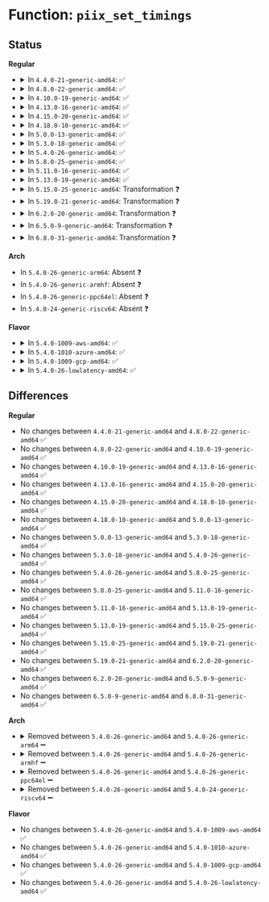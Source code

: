 # Function: <code>piix_set_timings</code>

## Status
<b>Regular</b>
<ul>
<li>
<details>
<summary>In <code>4.4.0-21-generic-amd64</code>: ✅</summary>

```c
void piix_set_timings(struct ata_port * ap, struct ata_device * adev, u8 pio)
```

```json
{
  "name": "piix_set_timings",
  "collision_type": "Unique Static",
  "inline_type": "No",
  "funcs": [
    {
      "addr": 18446744071585016736,
      "name": "piix_set_timings",
      "external": false,
      "loc": "drivers/ata/ata_piix.c:565",
      "file": "drivers/ata/ata_piix.c",
      "inline": "seen, unknown",
      "caller_inline": [],
      "caller_func": [
        "drivers/ata/ata_piix.c:do_pata_set_dmamode",
        "drivers/ata/ata_piix.c:piix_set_piomode"
      ]
    }
  ],
  "symbols": [
    {
      "addr": 18446744071585016736,
      "name": "piix_set_timings",
      "section": ".text",
      "bind": "STB_LOCAL",
      "size": 613
    }
  ]
}
```
</details>
</li>
<li>
<details>
<summary>In <code>4.8.0-22-generic-amd64</code>: ✅</summary>

```c
void piix_set_timings(struct ata_port * ap, struct ata_device * adev, u8 pio)
```

```json
{
  "name": "piix_set_timings",
  "collision_type": "Unique Static",
  "inline_type": "No",
  "funcs": [
    {
      "addr": 18446744071585384640,
      "name": "piix_set_timings",
      "external": false,
      "loc": "drivers/ata/ata_piix.c:565",
      "file": "drivers/ata/ata_piix.c",
      "inline": "seen, unknown",
      "caller_inline": [],
      "caller_func": [
        "drivers/ata/ata_piix.c:do_pata_set_dmamode",
        "drivers/ata/ata_piix.c:piix_set_piomode"
      ]
    }
  ],
  "symbols": [
    {
      "addr": 18446744071585384640,
      "name": "piix_set_timings",
      "section": ".text",
      "bind": "STB_LOCAL",
      "size": 617
    }
  ]
}
```
</details>
</li>
<li>
<details>
<summary>In <code>4.10.0-19-generic-amd64</code>: ✅</summary>

```c
void piix_set_timings(struct ata_port * ap, struct ata_device * adev, u8 pio)
```

```json
{
  "name": "piix_set_timings",
  "collision_type": "Unique Static",
  "inline_type": "No",
  "funcs": [
    {
      "addr": 18446744071585585472,
      "name": "piix_set_timings",
      "external": false,
      "loc": "drivers/ata/ata_piix.c:565",
      "file": "drivers/ata/ata_piix.c",
      "inline": "seen, unknown",
      "caller_inline": [],
      "caller_func": [
        "drivers/ata/ata_piix.c:do_pata_set_dmamode",
        "drivers/ata/ata_piix.c:piix_set_piomode"
      ]
    }
  ],
  "symbols": [
    {
      "addr": 18446744071585585472,
      "name": "piix_set_timings",
      "section": ".text",
      "bind": "STB_LOCAL",
      "size": 617
    }
  ]
}
```
</details>
</li>
<li>
<details>
<summary>In <code>4.13.0-16-generic-amd64</code>: ✅</summary>

```c
void piix_set_timings(struct ata_port * ap, struct ata_device * adev, u8 pio)
```

```json
{
  "name": "piix_set_timings",
  "collision_type": "Unique Static",
  "inline_type": "No",
  "funcs": [
    {
      "addr": 18446744071585668944,
      "name": "piix_set_timings",
      "external": false,
      "loc": "drivers/ata/ata_piix.c:565",
      "file": "drivers/ata/ata_piix.c",
      "inline": "seen, unknown",
      "caller_inline": [],
      "caller_func": [
        "drivers/ata/ata_piix.c:do_pata_set_dmamode",
        "drivers/ata/ata_piix.c:piix_set_piomode"
      ]
    }
  ],
  "symbols": [
    {
      "addr": 18446744071585668944,
      "name": "piix_set_timings",
      "section": ".text",
      "bind": "STB_LOCAL",
      "size": 529
    }
  ]
}
```
</details>
</li>
<li>
<details>
<summary>In <code>4.15.0-20-generic-amd64</code>: ✅</summary>

```c
void piix_set_timings(struct ata_port * ap, struct ata_device * adev, u8 pio)
```

```json
{
  "name": "piix_set_timings",
  "collision_type": "Unique Static",
  "inline_type": "No",
  "funcs": [
    {
      "addr": 18446744071586101120,
      "name": "piix_set_timings",
      "external": false,
      "loc": "drivers/ata/ata_piix.c:566",
      "file": "drivers/ata/ata_piix.c",
      "inline": "seen, unknown",
      "caller_inline": [],
      "caller_func": [
        "drivers/ata/ata_piix.c:do_pata_set_dmamode",
        "drivers/ata/ata_piix.c:piix_set_piomode"
      ]
    }
  ],
  "symbols": [
    {
      "addr": 18446744071586101120,
      "name": "piix_set_timings",
      "section": ".text",
      "bind": "STB_LOCAL",
      "size": 529
    }
  ]
}
```
</details>
</li>
<li>
<details>
<summary>In <code>4.18.0-10-generic-amd64</code>: ✅</summary>

```c
void piix_set_timings(struct ata_port * ap, struct ata_device * adev, u8 pio)
```

```json
{
  "name": "piix_set_timings",
  "collision_type": "Unique Static",
  "inline_type": "No",
  "funcs": [
    {
      "addr": 18446744071586349280,
      "name": "piix_set_timings",
      "external": false,
      "loc": "drivers/ata/ata_piix.c:566",
      "file": "drivers/ata/ata_piix.c",
      "inline": "seen, unknown",
      "caller_inline": [],
      "caller_func": [
        "drivers/ata/ata_piix.c:do_pata_set_dmamode",
        "drivers/ata/ata_piix.c:piix_set_piomode"
      ]
    }
  ],
  "symbols": [
    {
      "addr": 18446744071586349280,
      "name": "piix_set_timings",
      "section": ".text",
      "bind": "STB_LOCAL",
      "size": 551
    }
  ]
}
```
</details>
</li>
<li>
<details>
<summary>In <code>5.0.0-13-generic-amd64</code>: ✅</summary>

```c
void piix_set_timings(struct ata_port * ap, struct ata_device * adev, u8 pio)
```

```json
{
  "name": "piix_set_timings",
  "collision_type": "Unique Static",
  "inline_type": "No",
  "funcs": [
    {
      "addr": 18446744071586490560,
      "name": "piix_set_timings",
      "external": false,
      "loc": "drivers/ata/ata_piix.c:566",
      "file": "drivers/ata/ata_piix.c",
      "inline": "seen, unknown",
      "caller_inline": [],
      "caller_func": [
        "drivers/ata/ata_piix.c:do_pata_set_dmamode",
        "drivers/ata/ata_piix.c:piix_set_piomode"
      ]
    }
  ],
  "symbols": [
    {
      "addr": 18446744071586490560,
      "name": "piix_set_timings",
      "section": ".text",
      "bind": "STB_LOCAL",
      "size": 551
    }
  ]
}
```
</details>
</li>
<li>
<details>
<summary>In <code>5.3.0-18-generic-amd64</code>: ✅</summary>

```c
void piix_set_timings(struct ata_port * ap, struct ata_device * adev, u8 pio)
```

```json
{
  "name": "piix_set_timings",
  "collision_type": "Unique Static",
  "inline_type": "No",
  "funcs": [
    {
      "addr": 18446744071586736048,
      "name": "piix_set_timings",
      "external": false,
      "loc": "drivers/ata/ata_piix.c:549",
      "file": "drivers/ata/ata_piix.c",
      "inline": "seen, unknown",
      "caller_inline": [],
      "caller_func": [
        "drivers/ata/ata_piix.c:do_pata_set_dmamode",
        "drivers/ata/ata_piix.c:piix_set_piomode"
      ]
    }
  ],
  "symbols": [
    {
      "addr": 18446744071586736048,
      "name": "piix_set_timings",
      "section": ".text",
      "bind": "STB_LOCAL",
      "size": 573
    }
  ]
}
```
</details>
</li>
<li>
<details>
<summary>In <code>5.4.0-26-generic-amd64</code>: ✅</summary>

```c
void piix_set_timings(struct ata_port * ap, struct ata_device * adev, u8 pio)
```

```json
{
  "name": "piix_set_timings",
  "collision_type": "Unique Static",
  "inline_type": "No",
  "funcs": [
    {
      "addr": 18446744071586882544,
      "name": "piix_set_timings",
      "external": false,
      "loc": "drivers/ata/ata_piix.c:549",
      "file": "drivers/ata/ata_piix.c",
      "inline": "seen, unknown",
      "caller_inline": [],
      "caller_func": [
        "drivers/ata/ata_piix.c:do_pata_set_dmamode",
        "drivers/ata/ata_piix.c:piix_set_piomode"
      ]
    }
  ],
  "symbols": [
    {
      "addr": 18446744071586882544,
      "name": "piix_set_timings",
      "section": ".text",
      "bind": "STB_LOCAL",
      "size": 573
    }
  ]
}
```
</details>
</li>
<li>
<details>
<summary>In <code>5.8.0-25-generic-amd64</code>: ✅</summary>

```c
void piix_set_timings(struct ata_port * ap, struct ata_device * adev, u8 pio)
```

```json
{
  "name": "piix_set_timings",
  "collision_type": "Unique Static",
  "inline_type": "No",
  "funcs": [
    {
      "addr": 18446744071587692656,
      "name": "piix_set_timings",
      "external": false,
      "loc": "drivers/ata/ata_piix.c:549",
      "file": "drivers/ata/ata_piix.c",
      "inline": "seen, unknown",
      "caller_inline": [],
      "caller_func": [
        "drivers/ata/ata_piix.c:do_pata_set_dmamode",
        "drivers/ata/ata_piix.c:piix_set_piomode"
      ]
    }
  ],
  "symbols": [
    {
      "addr": 18446744071587692656,
      "name": "piix_set_timings",
      "section": ".text",
      "bind": "STB_LOCAL",
      "size": 571
    }
  ]
}
```
</details>
</li>
<li>
<details>
<summary>In <code>5.11.0-16-generic-amd64</code>: ✅</summary>

```c
void piix_set_timings(struct ata_port * ap, struct ata_device * adev, u8 pio)
```

```json
{
  "name": "piix_set_timings",
  "collision_type": "Unique Static",
  "inline_type": "No",
  "funcs": [
    {
      "addr": 18446744071587753280,
      "name": "piix_set_timings",
      "external": false,
      "loc": "drivers/ata/ata_piix.c:549",
      "file": "drivers/ata/ata_piix.c",
      "inline": "seen, unknown",
      "caller_inline": [],
      "caller_func": [
        "drivers/ata/ata_piix.c:do_pata_set_dmamode",
        "drivers/ata/ata_piix.c:piix_set_piomode"
      ]
    }
  ],
  "symbols": [
    {
      "addr": 18446744071587753280,
      "name": "piix_set_timings",
      "section": ".text",
      "bind": "STB_LOCAL",
      "size": 571
    }
  ]
}
```
</details>
</li>
<li>
<details>
<summary>In <code>5.13.0-19-generic-amd64</code>: ✅</summary>

```c
void piix_set_timings(struct ata_port * ap, struct ata_device * adev, u8 pio)
```

```json
{
  "name": "piix_set_timings",
  "collision_type": "Unique Static",
  "inline_type": "No",
  "funcs": [
    {
      "addr": 18446744071587632544,
      "name": "piix_set_timings",
      "external": false,
      "loc": "drivers/ata/ata_piix.c:549",
      "file": "drivers/ata/ata_piix.c",
      "inline": "seen, unknown",
      "caller_inline": [],
      "caller_func": [
        "drivers/ata/ata_piix.c:do_pata_set_dmamode",
        "drivers/ata/ata_piix.c:piix_set_piomode"
      ]
    }
  ],
  "symbols": [
    {
      "addr": 18446744071587632544,
      "name": "piix_set_timings",
      "section": ".text",
      "bind": "STB_LOCAL",
      "size": 585
    }
  ]
}
```
</details>
</li>
<li>
<details>
<summary>In <code>5.15.0-25-generic-amd64</code>: Transformation ❓</summary>

```c
void piix_set_timings(struct ata_port * ap, struct ata_device * adev, u8 pio)
```

```json
{
  "name": "piix_set_timings",
  "collision_type": "Unique Static",
  "inline_type": "No",
  "funcs": [
    {
      "addr": 0,
      "name": "piix_set_timings",
      "external": false,
      "loc": "drivers/ata/ata_piix.c:549",
      "file": "drivers/ata/ata_piix.c",
      "inline": "seen, unknown",
      "caller_inline": [],
      "caller_func": [
        "drivers/ata/ata_piix.c:do_pata_set_dmamode",
        "drivers/ata/ata_piix.c:piix_set_piomode"
      ]
    }
  ],
  "symbols": [
    {
      "addr": 18446744071588217792,
      "name": "piix_set_timings",
      "section": ".text",
      "bind": "STB_LOCAL",
      "size": 770
    },
    {
      "addr": 18446744071592537273,
      "name": "piix_set_timings.cold",
      "section": ".text",
      "bind": "STB_LOCAL",
      "size": 24
    }
  ]
}
```
</details>
</li>
<li>
<details>
<summary>In <code>5.19.0-21-generic-amd64</code>: Transformation ❓</summary>

```c
void piix_set_timings(struct ata_port * ap, struct ata_device * adev, u8 pio)
```

```json
{
  "name": "piix_set_timings",
  "collision_type": "Unique Static",
  "inline_type": "No",
  "funcs": [
    {
      "addr": 0,
      "name": "piix_set_timings",
      "external": false,
      "loc": "drivers/ata/ata_piix.c:550",
      "file": "drivers/ata/ata_piix.c",
      "inline": "seen, unknown",
      "caller_inline": [],
      "caller_func": [
        "drivers/ata/ata_piix.c:do_pata_set_dmamode",
        "drivers/ata/ata_piix.c:piix_set_piomode"
      ]
    }
  ],
  "symbols": [
    {
      "addr": 18446744071589603008,
      "name": "piix_set_timings",
      "section": ".text",
      "bind": "STB_LOCAL",
      "size": 806
    },
    {
      "addr": 18446744071594417099,
      "name": "piix_set_timings.cold",
      "section": ".text",
      "bind": "STB_LOCAL",
      "size": 24
    }
  ]
}
```
</details>
</li>
<li>
<details>
<summary>In <code>6.2.0-20-generic-amd64</code>: Transformation ❓</summary>

```c
void piix_set_timings(struct ata_port * ap, struct ata_device * adev, u8 pio)
```

```json
{
  "name": "piix_set_timings",
  "collision_type": "Unique Static",
  "inline_type": "No",
  "funcs": [
    {
      "addr": 0,
      "name": "piix_set_timings",
      "external": false,
      "loc": "drivers/ata/ata_piix.c:550",
      "file": "drivers/ata/ata_piix.c",
      "inline": "seen, unknown",
      "caller_inline": [],
      "caller_func": [
        "drivers/ata/ata_piix.c:do_pata_set_dmamode",
        "drivers/ata/ata_piix.c:piix_set_piomode"
      ]
    }
  ],
  "symbols": [
    {
      "addr": 18446744071591201616,
      "name": "piix_set_timings",
      "section": ".text",
      "bind": "STB_LOCAL",
      "size": 806
    },
    {
      "addr": 18446744071596264297,
      "name": "piix_set_timings.cold",
      "section": ".text",
      "bind": "STB_LOCAL",
      "size": 24
    }
  ]
}
```
</details>
</li>
<li>
<details>
<summary>In <code>6.5.0-9-generic-amd64</code>: Transformation ❓</summary>

```c
void piix_set_timings(struct ata_port * ap, struct ata_device * adev, u8 pio)
```

```json
{
  "name": "piix_set_timings",
  "collision_type": "Unique Static",
  "inline_type": "No",
  "funcs": [
    {
      "addr": 0,
      "name": "piix_set_timings",
      "external": false,
      "loc": "drivers/ata/ata_piix.c:550",
      "file": "drivers/ata/ata_piix.c",
      "inline": "seen, unknown",
      "caller_inline": [],
      "caller_func": [
        "drivers/ata/ata_piix.c:do_pata_set_dmamode",
        "drivers/ata/ata_piix.c:piix_set_piomode"
      ]
    }
  ],
  "symbols": [
    {
      "addr": 18446744071591560928,
      "name": "piix_set_timings",
      "section": ".text",
      "bind": "STB_LOCAL",
      "size": 802
    },
    {
      "addr": 18446744071596792455,
      "name": "piix_set_timings.cold",
      "section": ".text",
      "bind": "STB_LOCAL",
      "size": 24
    }
  ]
}
```
</details>
</li>
<li>
<details>
<summary>In <code>6.8.0-31-generic-amd64</code>: Transformation ❓</summary>

```c
void piix_set_timings(struct ata_port * ap, struct ata_device * adev, u8 pio)
```

```json
{
  "name": "piix_set_timings",
  "collision_type": "Unique Static",
  "inline_type": "No",
  "funcs": [
    {
      "addr": 0,
      "name": "piix_set_timings",
      "external": false,
      "loc": "drivers/ata/ata_piix.c:550",
      "file": "drivers/ata/ata_piix.c",
      "inline": "seen, unknown",
      "caller_inline": [],
      "caller_func": [
        "drivers/ata/ata_piix.c:do_pata_set_dmamode",
        "drivers/ata/ata_piix.c:piix_set_piomode"
      ]
    }
  ],
  "symbols": [
    {
      "addr": 18446744071591909536,
      "name": "piix_set_timings",
      "section": ".text",
      "bind": "STB_LOCAL",
      "size": 802
    },
    {
      "addr": 18446744071597701836,
      "name": "piix_set_timings.cold",
      "section": ".text",
      "bind": "STB_LOCAL",
      "size": 24
    }
  ]
}
```
</details>
</li>
</ul>
<b>Arch</b>
<ul>
<li>
In <code>5.4.0-26-generic-arm64</code>: Absent ❓
</li>
<li>
In <code>5.4.0-26-generic-armhf</code>: Absent ❓
</li>
<li>
In <code>5.4.0-26-generic-ppc64el</code>: Absent ❓
</li>
<li>
In <code>5.4.0-24-generic-riscv64</code>: Absent ❓
</li>
</ul>
<b>Flavor</b>
<ul>
<li>
<details>
<summary>In <code>5.4.0-1009-aws-amd64</code>: ✅</summary>

```c
void piix_set_timings(struct ata_port * ap, struct ata_device * adev, u8 pio)
```

```json
{
  "name": "piix_set_timings",
  "collision_type": "Unique Static",
  "inline_type": "No",
  "funcs": [
    {
      "addr": 18446744071586639632,
      "name": "piix_set_timings",
      "external": false,
      "loc": "drivers/ata/ata_piix.c:549",
      "file": "drivers/ata/ata_piix.c",
      "inline": "seen, unknown",
      "caller_inline": [],
      "caller_func": [
        "drivers/ata/ata_piix.c:do_pata_set_dmamode",
        "drivers/ata/ata_piix.c:piix_set_piomode"
      ]
    }
  ],
  "symbols": [
    {
      "addr": 18446744071586639632,
      "name": "piix_set_timings",
      "section": ".text",
      "bind": "STB_LOCAL",
      "size": 573
    }
  ]
}
```
</details>
</li>
<li>
<details>
<summary>In <code>5.4.0-1010-azure-amd64</code>: ✅</summary>

```c
void piix_set_timings(struct ata_port * ap, struct ata_device * adev, u8 pio)
```

```json
{
  "name": "piix_set_timings",
  "collision_type": "Unique Static",
  "inline_type": "No",
  "funcs": [
    {
      "addr": 18446744071586508128,
      "name": "piix_set_timings",
      "external": false,
      "loc": "drivers/ata/ata_piix.c:549",
      "file": "drivers/ata/ata_piix.c",
      "inline": "seen, unknown",
      "caller_inline": [],
      "caller_func": [
        "drivers/ata/ata_piix.c:do_pata_set_dmamode",
        "drivers/ata/ata_piix.c:piix_set_piomode"
      ]
    }
  ],
  "symbols": [
    {
      "addr": 18446744071586508128,
      "name": "piix_set_timings",
      "section": ".text",
      "bind": "STB_LOCAL",
      "size": 573
    }
  ]
}
```
</details>
</li>
<li>
<details>
<summary>In <code>5.4.0-1009-gcp-amd64</code>: ✅</summary>

```c
void piix_set_timings(struct ata_port * ap, struct ata_device * adev, u8 pio)
```

```json
{
  "name": "piix_set_timings",
  "collision_type": "Unique Static",
  "inline_type": "No",
  "funcs": [
    {
      "addr": 18446744071586837104,
      "name": "piix_set_timings",
      "external": false,
      "loc": "drivers/ata/ata_piix.c:549",
      "file": "drivers/ata/ata_piix.c",
      "inline": "seen, unknown",
      "caller_inline": [],
      "caller_func": [
        "drivers/ata/ata_piix.c:do_pata_set_dmamode",
        "drivers/ata/ata_piix.c:piix_set_piomode"
      ]
    }
  ],
  "symbols": [
    {
      "addr": 18446744071586837104,
      "name": "piix_set_timings",
      "section": ".text",
      "bind": "STB_LOCAL",
      "size": 573
    }
  ]
}
```
</details>
</li>
<li>
<details>
<summary>In <code>5.4.0-26-lowlatency-amd64</code>: ✅</summary>

```c
void piix_set_timings(struct ata_port * ap, struct ata_device * adev, u8 pio)
```

```json
{
  "name": "piix_set_timings",
  "collision_type": "Unique Static",
  "inline_type": "No",
  "funcs": [
    {
      "addr": 18446744071586943216,
      "name": "piix_set_timings",
      "external": false,
      "loc": "drivers/ata/ata_piix.c:549",
      "file": "drivers/ata/ata_piix.c",
      "inline": "seen, unknown",
      "caller_inline": [],
      "caller_func": [
        "drivers/ata/ata_piix.c:do_pata_set_dmamode",
        "drivers/ata/ata_piix.c:piix_set_piomode"
      ]
    }
  ],
  "symbols": [
    {
      "addr": 18446744071586943216,
      "name": "piix_set_timings",
      "section": ".text",
      "bind": "STB_LOCAL",
      "size": 573
    }
  ]
}
```
</details>
</li>
</ul>

## Differences
<b>Regular</b>
<ul>
<li>
No changes between <code>4.4.0-21-generic-amd64</code> and <code>4.8.0-22-generic-amd64</code> ✅
</li>
<li>
No changes between <code>4.8.0-22-generic-amd64</code> and <code>4.10.0-19-generic-amd64</code> ✅
</li>
<li>
No changes between <code>4.10.0-19-generic-amd64</code> and <code>4.13.0-16-generic-amd64</code> ✅
</li>
<li>
No changes between <code>4.13.0-16-generic-amd64</code> and <code>4.15.0-20-generic-amd64</code> ✅
</li>
<li>
No changes between <code>4.15.0-20-generic-amd64</code> and <code>4.18.0-10-generic-amd64</code> ✅
</li>
<li>
No changes between <code>4.18.0-10-generic-amd64</code> and <code>5.0.0-13-generic-amd64</code> ✅
</li>
<li>
No changes between <code>5.0.0-13-generic-amd64</code> and <code>5.3.0-18-generic-amd64</code> ✅
</li>
<li>
No changes between <code>5.3.0-18-generic-amd64</code> and <code>5.4.0-26-generic-amd64</code> ✅
</li>
<li>
No changes between <code>5.4.0-26-generic-amd64</code> and <code>5.8.0-25-generic-amd64</code> ✅
</li>
<li>
No changes between <code>5.8.0-25-generic-amd64</code> and <code>5.11.0-16-generic-amd64</code> ✅
</li>
<li>
No changes between <code>5.11.0-16-generic-amd64</code> and <code>5.13.0-19-generic-amd64</code> ✅
</li>
<li>
No changes between <code>5.13.0-19-generic-amd64</code> and <code>5.15.0-25-generic-amd64</code> ✅
</li>
<li>
No changes between <code>5.15.0-25-generic-amd64</code> and <code>5.19.0-21-generic-amd64</code> ✅
</li>
<li>
No changes between <code>5.19.0-21-generic-amd64</code> and <code>6.2.0-20-generic-amd64</code> ✅
</li>
<li>
No changes between <code>6.2.0-20-generic-amd64</code> and <code>6.5.0-9-generic-amd64</code> ✅
</li>
<li>
No changes between <code>6.5.0-9-generic-amd64</code> and <code>6.8.0-31-generic-amd64</code> ✅
</li>
</ul>
<b>Arch</b>
<ul>
<li>
<details>
<summary>Removed between <code>5.4.0-26-generic-amd64</code> and <code>5.4.0-26-generic-arm64</code> ➖</summary>

```c
void piix_set_timings(struct ata_port * ap, struct ata_device * adev, u8 pio)
```
</details>
</li>
<li>
<details>
<summary>Removed between <code>5.4.0-26-generic-amd64</code> and <code>5.4.0-26-generic-armhf</code> ➖</summary>

```c
void piix_set_timings(struct ata_port * ap, struct ata_device * adev, u8 pio)
```
</details>
</li>
<li>
<details>
<summary>Removed between <code>5.4.0-26-generic-amd64</code> and <code>5.4.0-26-generic-ppc64el</code> ➖</summary>

```c
void piix_set_timings(struct ata_port * ap, struct ata_device * adev, u8 pio)
```
</details>
</li>
<li>
<details>
<summary>Removed between <code>5.4.0-26-generic-amd64</code> and <code>5.4.0-24-generic-riscv64</code> ➖</summary>

```c
void piix_set_timings(struct ata_port * ap, struct ata_device * adev, u8 pio)
```
</details>
</li>
</ul>
<b>Flavor</b>
<ul>
<li>
No changes between <code>5.4.0-26-generic-amd64</code> and <code>5.4.0-1009-aws-amd64</code> ✅
</li>
<li>
No changes between <code>5.4.0-26-generic-amd64</code> and <code>5.4.0-1010-azure-amd64</code> ✅
</li>
<li>
No changes between <code>5.4.0-26-generic-amd64</code> and <code>5.4.0-1009-gcp-amd64</code> ✅
</li>
<li>
No changes between <code>5.4.0-26-generic-amd64</code> and <code>5.4.0-26-lowlatency-amd64</code> ✅
</li>
</ul>
